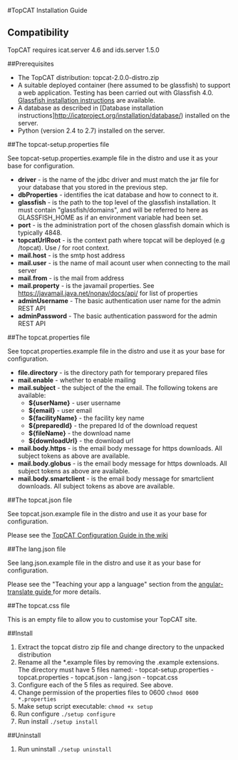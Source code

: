 #TopCAT Installation Guide

## Compatibility

TopCAT requires icat.server 4.6 and ids.server 1.5.0

##Prerequisites

  - The TopCAT distribution: topcat-2.0.0-distro.zip
  - A suitable deployed container (here assumed to be glassfish) to support a web application. Testing has been carried out with Glassfish 4.0. [Glassfish installation instructions](http://icatproject.org/installation/glassfish/) are available.
  -  A database as described in [Database installation instructions]http://icatproject.org/installation/database/) installed on the server.
  - Python (version 2.4 to 2.7) installed on the server.

##The topcat-setup.properties file

See topcat-setup.properties.example file in the distro and use it as your base for configuration.

  - **driver** - is the name of the jdbc driver and must match the jar file for your database that you stored in the previous step.
  - **dbProperties** - identifies the icat database and how to connect to it.
  - **glassfish** - is the path to the top level of the glassfish installation. It must contain "glassfish/domains", and will be referred to here as GLASSFISH_HOME as if an environment variable had been set.
  - **port** - is the administration port of the chosen glassfish domain which is typically 4848.
  - **topcatUrlRoot** - is the context path where topcat will be deployed (e.g /topcat). Use / for root context.
  - **mail.host** - is the smtp host address
  - **mail.user** - is the name of mail acount user when connecting to the mail server
  - **mail.from** - is the mail from address
  - **mail.property** - is the javamail properties. See https://javamail.java.net/nonav/docs/api/ for list of properties
  - **adminUsername** - The basic authentication user name for the admin REST API
  - **adminPassword** - The basic authentication password for the admin REST API



##The topcat.properties file

See topcat.properties.example file in the distro and use it as your base for configuration.

  - **file.directory** - is the directory path for temporary prepared files
  - **mail.enable** - whether to enable mailing
  - **mail.subject** - the subject of the  the email. The following tokens are available:
      - **${userName}** - user username
      - **${email}** - user email
      - **${facilityName}** - the facility key name
      - **${preparedId}** - the prepared Id of the download request
      - **${fileName}** - the download name
      - **${downloadUrl}** - the download url
  - **mail.body.https** - is the email body message for https downloads. All subject tokens as above are available.
  - **mail.body.globus** - is the email body message for https downloads. All subject tokens as above are available.
  - **mail.body.smartclient** - is the email body message for smartclient downloads. All subject tokens as above are available.


##The topcat.json file

See topcat.json.example file in the distro and use it as your base for configuration.

Please see the [TopCAT Configuration Guide in the wiki](https://github.com/icatproject/topcat/wiki/TopCAT-Configuration-Guide)


##The lang.json file

See lang.json.example file in the distro and use it as your base for configuration.

Please see the "Teaching your app a language" section from the [angular-translate guide ](https://angular-translate.github.io/docs/#/guide/02_getting-started) for more details.


##The topcat.css file

This is an empty file to allow you to customise your TopCAT site.



##Install

  1. Extract the topcat distro zip file and change directory to the unpacked distribution
  2. Rename all the *.example files by removing the .example extensions. The directory must have 5 files named:
    - topcat-setup.properties
    - topcat.properties
    - topcat.json
    - lang.json
    - topcat.css
  3. Configure each of the 5 files as required. See above.
  4. Change permission of the properties files to 0600
    `chmod 0600 *.properties`
  5. Make setup script executable:
    `chmod +x setup`
  6. Run configure
    `./setup configure`
  7. Run install
    `./setup install`

##Uninstall
  1. Run uninstall
    `./setup uninstall`

